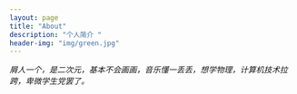 ```yaml
---
layout: page
title: "About"
description: "个人简介 " 
header-img: "img/green.jpg"
---
```

<article><em>
    屑人一个，是二次元，基本不会画画，音乐懂一丢丢，想学物理，计算机技术拉跨，卑微学生党罢了。
</em></article>







